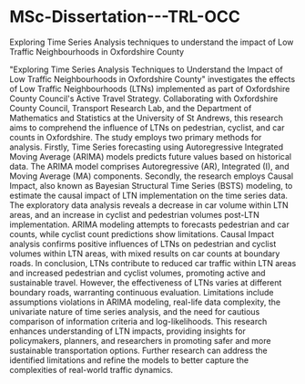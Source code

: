 # MSc-Dissertation---TRL-OCC
Exploring Time Series Analysis techniques to understand the impact of Low Traffic Neighbourhoods in Oxfordshire County

"Exploring Time Series Analysis Techniques to Understand the Impact of Low Traffic
Neighbourhoods in Oxfordshire County" investigates the effects of Low Traffic
Neighbourhoods (LTNs) implemented as part of Oxfordshire County Council's Active Travel
Strategy. Collaborating with Oxfordshire County Council, Transport Research Lab, and the
Department of Mathematics and Statistics at the University of St Andrews, this research aims
to comprehend the influence of LTNs on pedestrian, cyclist, and car counts in Oxfordshire.
The study employs two primary methods for analysis. Firstly, Time Series forecasting using
Autoregressive Integrated Moving Average (ARIMA) models predicts future values based on
historical data. The ARIMA model comprises Autoregressive (AR), Integrated (I), and Moving
Average (MA) components. Secondly, the research employs Causal Impact, also known as
Bayesian Structural Time Series (BSTS) modeling, to estimate the causal impact of LTN
implementation on the time series data. The exploratory data analysis reveals a decrease in
car volume within LTN areas, and an increase in cyclist and pedestrian volumes post-LTN
implementation. ARIMA modeling attempts to forecasts pedestrian and car counts, while
cyclist count predictions show limitations. Causal Impact analysis confirms positive influences
of LTNs on pedestrian and cyclist volumes within LTN areas, with mixed results on car counts
at boundary roads. In conclusion, LTNs contribute to reduced car traffic within LTN areas and
increased pedestrian and cyclist volumes, promoting active and sustainable travel. However,
the effectiveness of LTNs varies at different boundary roads, warranting continuous
evaluation. Limitations include assumptions violations in ARIMA modeling, real-life data
complexity, the univariate nature of time series analysis, and the need for cautious
comparison of information criteria and log-likelihoods. This research enhances understanding
of LTN impacts, providing insights for policymakers, planners, and researchers in promoting
safer and more sustainable transportation options. Further research can address the
identified limitations and refine the models to better capture the complexities of real-world
traffic dynamics.

